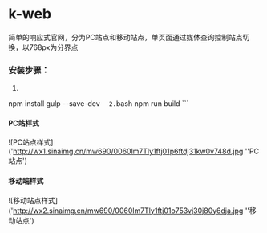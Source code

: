 # k-web
简单的响应式官网，分为PC站点和移动站点，单页面通过媒体查询控制站点切换，以768px为分界点
### 安装步骤：
1. ```bash
npm install gulp --save-dev ```  
2. ```bash 
npm run build ```
#### PC站样式
![PC站点样式]('http://wx1.sinaimg.cn/mw690/0060lm7Tly1ftj01p6ftdj31kw0v748d.jpg
''PC站点')
#### 移动端样式
![移动站点样式]('http://wx2.sinaimg.cn/mw690/0060lm7Tly1ftj01o753vj30j80y6dja.jpg
''移动站点')
